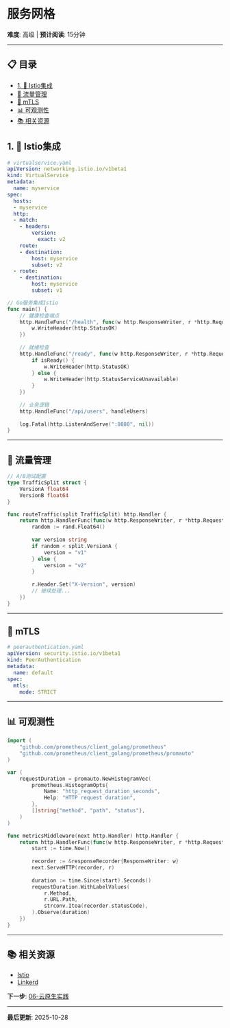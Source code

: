 # 服务网格

**难度**: 高级 | **预计阅读**: 15分钟

---

## 📋 目录


- [1. 📖 Istio集成](#1--istio集成)
- [🔀 流量管理](#-流量管理)
- [🔐 mTLS](#-mtls)
- [📊 可观测性](#-可观测性)
- [📚 相关资源](#-相关资源)

## 1. 📖 Istio集成

```yaml
# virtualservice.yaml
apiVersion: networking.istio.io/v1beta1
kind: VirtualService
metadata:
  name: myservice
spec:
  hosts:
  - myservice
  http:
  - match:
    - headers:
        version:
          exact: v2
    route:
    - destination:
        host: myservice
        subset: v2
  - route:
    - destination:
        host: myservice
        subset: v1
```

```go
// Go服务集成Istio
func main() {
    // 健康检查端点
    http.HandleFunc("/health", func(w http.ResponseWriter, r *http.Request) {
        w.WriteHeader(http.StatusOK)
    })
    
    // 就绪检查
    http.HandleFunc("/ready", func(w http.ResponseWriter, r *http.Request) {
        if isReady() {
            w.WriteHeader(http.StatusOK)
        } else {
            w.WriteHeader(http.StatusServiceUnavailable)
        }
    })
    
    // 业务逻辑
    http.HandleFunc("/api/users", handleUsers)
    
    log.Fatal(http.ListenAndServe(":8080", nil))
}
```

---

## 🔀 流量管理

```go
// A/B测试配置
type TrafficSplit struct {
    VersionA float64
    VersionB float64
}

func routeTraffic(split TrafficSplit) http.Handler {
    return http.HandlerFunc(func(w http.ResponseWriter, r *http.Request) {
        random := rand.Float64()
        
        var version string
        if random < split.VersionA {
            version = "v1"
        } else {
            version = "v2"
        }
        
        r.Header.Set("X-Version", version)
        // 继续处理...
    })
}
```

---

## 🔐 mTLS

```yaml
# peerauthentication.yaml
apiVersion: security.istio.io/v1beta1
kind: PeerAuthentication
metadata:
  name: default
spec:
  mtls:
    mode: STRICT
```

---

## 📊 可观测性

```go
import (
    "github.com/prometheus/client_golang/prometheus"
    "github.com/prometheus/client_golang/prometheus/promauto"
)

var (
    requestDuration = promauto.NewHistogramVec(
        prometheus.HistogramOpts{
            Name: "http_request_duration_seconds",
            Help: "HTTP request duration",
        },
        []string{"method", "path", "status"},
    )
)

func metricsMiddleware(next http.Handler) http.Handler {
    return http.HandlerFunc(func(w http.ResponseWriter, r *http.Request) {
        start := time.Now()
        
        recorder := &responseRecorder{ResponseWriter: w}
        next.ServeHTTP(recorder, r)
        
        duration := time.Since(start).Seconds()
        requestDuration.WithLabelValues(
            r.Method,
            r.URL.Path,
            strconv.Itoa(recorder.statusCode),
        ).Observe(duration)
    })
}
```

---

## 📚 相关资源

- [Istio](https://istio.io/)
- [Linkerd](https://linkerd.io/)

**下一步**: [06-云原生实践](./06-云原生实践.md)

---

**最后更新**: 2025-10-28

